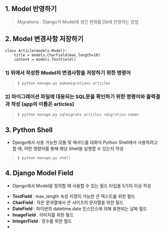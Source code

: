 ## 1. Model 반영하기 

> Migrations : Django가 Model에 생긴 변화를 Db에 반영하는 방법

## 2. Model 변경사항 저장하기
    class Article(models.Model):
        title = models.CharField(max_length=10)
        content = models.TextField()
### 1) 위에서 작성한 Model의 변경사항을 저장하기 위한 명령어
> `$ python manage.py makemigrations articles`
### 2) 마이그레이션 파일에 대응되는 SQL문을 확인하기 위한 명령어와 출력결과 작성 (app의 이름은 articles)
> `$ python manage.py sqlmigrate articles <migration-name>`

## 3. Python Shell
* Django에서 사용 가능한 모듈 및 메서드를 대화식 Python Shell에서 사용하려고 할 때, 어떤 명령어를 통해 해당 Shell을 실행할 수 있는지 작성
> `$ python manage.py shell`

## 4. Django Model Field

* Django에서 Model을 정의할 때 사용할 수 있는 필드 타입을 5가지 이상 작성
- **TextField** : max_length 속성 지정이 가능한 큰 텍스트를 위한 필드
- **CharField** : 작은 문자열에서 큰 사이즈의 문자열을 위한 필드
- **DateField** : 파이썬의 datetime.date 인스턴스에 의해 표현되는 날짜 필드
- **ImageField** : 이미지를 위한 필드
- **IntegerField** : 정수를 위한 필드
- 